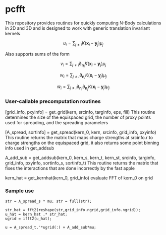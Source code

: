 # pcfft
This repository provides routines for quickly computing N-Body calculations in 2D and 3D and is designed to work with generic translation invariant kernels

$$u_i = \sum_{j\neq i} K(\mathbf{x}_i - \mathbf{y}_j)\mu_j$$

Also supports sums of the form

$$v_i = \sum_{j\neq i} \partial_{\mathbf{n}_j} K(\mathbf{x}_i - \mathbf{y}_j)\mu_j$$

$$w_i = \sum_{j\neq i} \partial_{\mathbf{n}_i} K(\mathbf{x}_i - \mathbf{y}_j)\mu_j$$

$$\tilde{w}_i = \sum_{j\neq i} \partial_{\mathbf{n}_i}\partial_{\mathbf{n}_j} K(\mathbf{x}_i - \mathbf{y}_j)\mu_j$$

### User-callable precomputation routines
[grid_info, pxyinfo] = get_grid(kern, srcinfo, targinfo, eps, fill)
This routine determines the size of the equispaced grid, the number of proxy points used for spreading, and the spreading parameters

[A_spread, sortinfo] = get_spread(kern_0, kern, srcinfo, grid_info, pxyinfo)
This routine returns the matrix that maps charge strengths at srcinfo.r to charge strengths on the equispaced grid, it also returns some point binning info used in get_addsub

A_add_sub = get_addsub(kern_0, kern_s, kern_t, kern_st, srcinfo, targinfo, grid_info, pxyinfo, sortinfo_s, sortinfo_t)
This routine returns the matrix that fixes the interactions that are done incorrectly by the fast apple

kern_hat = get_kernhat(kern_0, grid_info)
evaluate FFT of kern_0 on grid


### Sample use



```
str = A_spread_s * mu; str = full(str);

str_hat = fft2(reshape(str,grid_info.ngrid,grid_info.ngrid));
u_hat = kern_hat .* str_hat;
ugrid = ifft2(u_hat);
    
u = A_spread_t.'*ugrid(:) + A_add_sub*mu;
```









